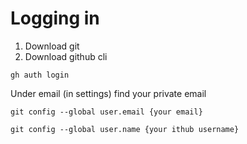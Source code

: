 # Logging in
1. Download git
2. Download github cli

`gh auth login`

Under email (in settings) find your private email

`git config --global user.email {your email}`

`git config --global user.name {your ithub username}`
